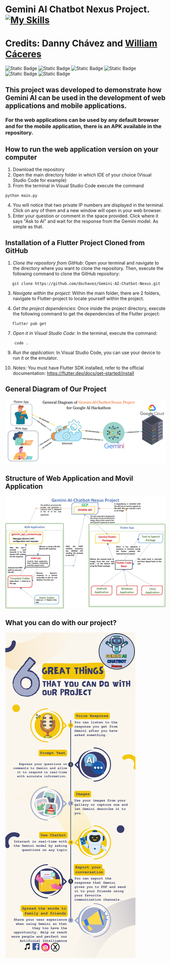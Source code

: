 # Gemini AI Chatbot Nexus Project.[![My Skills](https://skillicons.dev/icons?i=gcp&perline=3)](https://skillicons.dev)
# Credits: Danny Chávez and [William Cáceres](https://github.com/willr30)
![Static Badge](https://img.shields.io/badge/python-3.8-blue)
![Static Badge](https://img.shields.io/badge/flask-3.0-red)
![Static Badge](https://img.shields.io/badge/GCP-API-green)
![Static Badge](https://img.shields.io/badge/GeminiAI-1.0-yellow)
![Static Badge](https://img.shields.io/badge/GeminiAI-1.5-red)
![Static Badge](https://img.shields.io/badge/flutter-3.19-blue)

## This project was developed to demonstrate how Gemini AI can be used in the development of web applications and mobile applications. 
### For the web applications can be used by any default browser and for the mobile application, there is an APK available in the repository.

## How to run the web application version on your computer
1. Download the repository
2. Open the main directory folder in which IDE of your choice (Visual Studio Code for example)
3. From the terminal in Visual Studio Code execute the command 
```
python main.py

```
4. You will notice that two private IP numbers are displayed in the terminal. Click on any of them and a new window will open in your web browser.
5. Enter your question or comment in the space provided. Click where it says "Ask to AI" and wait for the response from the Gemini model. As simple as that.

## Installation of a Flutter Project Cloned from GitHub

1. *Clone the repository from GitHub*: Open your terminal and navigate to the directory where you want to clone the repository. Then, execute the following command to clone the GitHub repository:
```
   git clone https://github.com/dochavez/Gemini-AI-Chatbot-Nexus.git
```
3. *Navigate within the project*: Within the main folder, there are 2 folders, navigate to Flutter-project to locate yourself within the project.

4. *Get the project dependencies*: Once inside the project directory, execute the following command to get the dependencies of the Flutter project:
```  
   flutter pub get
```
7. *Open it in Visual Studio Code*: In the terminal, execute the command:
```
    code .
```
9. *Run the application*: In Visual Studio Code, you can use your device to run it or the emulator.

10. *Notes*: You must have Flutter SDK installed, refer to the official documentation: https://flutter.dev/docs/get-started/install

## General Diagram of Our Project
![](https://github.com/dochavez/Gemini-AI-Chatbot-Nexus/blob/master/General%20Diagram.png)

## Structure of Web Application and Movil Application
![](https://github.com/dochavez/Gemini-AI-Chatbot-Nexus/blob/master/Gemini%20Diagram%20Design.jpg)

## What you can do with our project?
![](https://github.com/dochavez/Gemini-AI-Chatbot-Nexus/blob/master/6%20Great%20Things....png)

